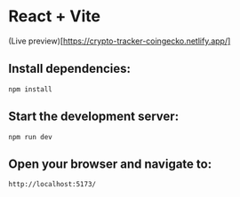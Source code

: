 # React + Vite

(Live preview)[https://crypto-tracker-coingecko.netlify.app/]

## Install dependencies:
``` npm install ```

## Start the development server:
``` npm run dev ```

## Open your browser and navigate to:
``` http://localhost:5173/ ```

